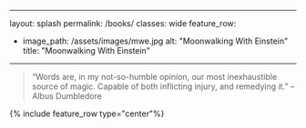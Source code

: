 ---
layout: splash
permalink: /books/
classes: wide
feature_row:
  - image_path: /assets/images/mwe.jpg
    alt: "Moonwalking With Einstein"
    title: "Moonwalking With Einstein"
  ---
> “Words are, in my not-so-humble opinion, our most inexhaustible source of magic. Capable of both inflicting injury, and remedying it.” – Albus Dumbledore

{% include feature_row type="center"%}
